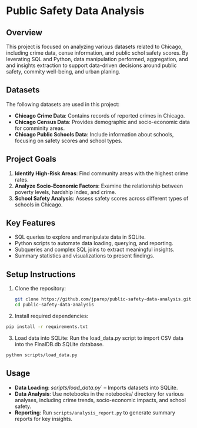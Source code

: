 # Public Safety Data Analysis

## Overview
This project is focused on analyzing various datasets related to Chicago, including crime data, cense information, and public schol safety scores. By leverating  SQL and Python, data manipulation performed, aggregation, and and insights extraction to support data-driven decisions around public safety, commity well-being, and urban planing.


## Datasets
The following datasets are used in this project:
- **Chicago Crime Data**: Contains records of reported crimes in Chicago.
- **Chicago Census Data**: Provides demographic and socio-economic data for comminity areas.
- **Chicago Public Schools Data**: Include information about schools, focusing on safety scores and school types.


## Project Goals
1. **Identify High-Risk Areas**: Find community areas with the highest crime rates.
2. **Analyze Socio-Economic Factors**: Examine the relationship between poverty levels, hardship index, and crime.
3. **School Safety Analysis**: Assess safety scores across different types of schools in Chicago.

## Key Features
- SQL queries to explore and manipulate data in SQLite.
- Python scripts to automate data loading, querying, and reporting.
- Subqueries and complex SQL joins to extract meaningful insights.
- Summary statistics and visualizations to present findings.

## Setup Instructions
1. Clone the repository:
   ```bash
   git clone https://github.com/jparep/public-safety-data-analysis.git
   cd public-safety-data-analysis
   ```

2. Install required dependencies:
```bash
pip install -r requirements.txt
```

3. Load data into SQLite: Run the load_data.py script to import CSV data into the FinalDB.db SQLite database.
```bash
python scripts/load_data.py
```


## Usage

- **Data Loading**: *scripts/load_data.py*` – Imports datasets into SQLite.
- **Data Analysis**: Use notebooks in the notebooks/ directory for various analyses, including crime trends, socio-economic impacts, and school safety.
- **Reporting**: Run `scripts/analysis_report.py` to generate summary reports for key insights.